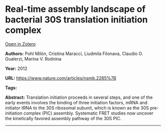 # Real-time assembly landscape of bacterial 30S translation initiation complex
[Open in Zotero](zotero://select/items/@MilonEtAl_2012)

**Authors:** Pohl Milón, Cristina Maracci, Liudmila Filonava, Claudio O. Gualerzi, Marina V. Rodnina

**Year:** 2012

**URL:** https://www.nature.com/articles/nsmb.2285%7B

**Tags:**

**Abstract:** Translation initiation proceeds in several steps, and one of the early events involves the binding of three initiation factors, mRNA and initiator tRNA to the 30S ribosomal subunit, which is known as the 30S pre-initiation complex (PIC) assembly. Systematic FRET studies now uncover the kinetically favored assembly pathway of the 30S PIC.

---